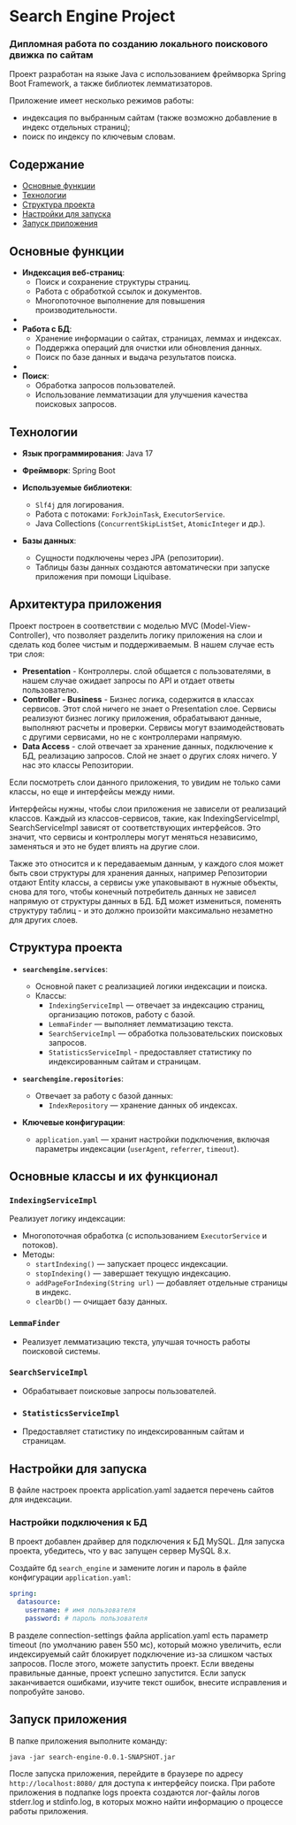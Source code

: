 # Search Engine Project
### Дипломная работа по созданию локального поискового движка по сайтам 

Проект разработан на языке Java с использованием фреймворка Spring Boot Framework, а также библиотек лемматизаторов.

Приложение имеет несколько режимов работы:
- индексация по выбранным сайтам (также возможно добавление в индекс отдельных страниц);
- поиск по индексу по ключевым словам.

## Содержание
* [Основные функции](#основные-функции)
* [Технологии](#Технологии)
* [Структура проекта](#Структура-проекта)
* [Настройки для запуска](#Настройки-для-запуска)
* [Запуск приложения](#Запуск-приложения)

## Основные функции

- **Индексация веб-страниц**:
  - Поиск и сохранение структуры страниц.
  - Работа с обработкой ссылок и документов.
  - Многопоточное выполнение для повышения производительности.
- 
- **Работа с БД**:
  - Хранение информации о сайтах, страницах, леммах и индексах.
  - Поддержка операций для очистки или обновления данных.
  - Поиск по базе данных и выдача результатов поиска.
- 
- **Поиск**:
  - Обработка запросов пользователей.
  - Использование лемматизации для улучшения качества поисковых запросов.

## Технологии

- **Язык программирования**: Java 17
- **Фреймворк**: Spring Boot
- **Используемые библиотеки**:
  - `Slf4j` для логирования.
  - Работа с потоками: `ForkJoinTask`, `ExecutorService`.
  - Java Collections (`ConcurrentSkipListSet`, `AtomicInteger` и др.).

- **Базы данных**:
  - Сущности подключены через JPA (репозитории).
  - Таблицы базы данных создаются автоматически при запуске приложения при помощи Liquibase.

## Архитектура приложения
Проект построен в соответствии с моделью MVC (Model-View-Controller), что позволяет разделить логику приложения на слои 
и сделать код более чистым и поддерживаемым.
В нашем случае есть три слоя:

* **Presentation** - Контроллеры. слой общается с пользователями, в нашем случае ожидает запросы по API и отдает
  ответы пользователю.
* **Controller - Business** - Бизнес логика, содержится в классах сервисов. Этот слой ничего не знает о Presentation слое.
  Сервисы реализуют бизнес логику приложения, обрабатывают данные, выполняют расчеты и проверки. Сервисы могут
  взаимодействовать с другими сервисами, но не с контроллерами напрямую.
* **Data Access** - слой отвечает за хранение данных, подключение к БД, реализацию запросов. Слой не знает о других
  слоях ничего. У нас это классы Репозитории.

Если посмотреть слои данного приложения, то увидим не только сами классы, но еще и интерфейсы между ними.

Интерфейсы нужны, чтобы слои приложения не зависели от реализаций классов. Каждый из классов-сервисов, такие, как IndexingServiceImpl,  
SearchServiceImpl зависят от соответствующих интерфейсов. Это значит, что сервисы и контроллеры могут меняться
независимо, заменяться и это не будет влиять на другие слои.

Также это относится и к передаваемым данным, у каждого слоя
может быть свои структуры для хранения данных, например Репозитории отдают Entity классы, а сервисы уже упаковывают в
нужные объекты, снова для того, чтобы конечный потребитель данных не зависел напрямую от структуры данных в БД. БД может
измениться, поменять структуру таблиц - и это должно произойти максимально незаметно для других слоев.

## Структура проекта
- **`searchengine.services`**:
  - Основной пакет с реализацией логики индексации и поиска.
  - Классы:
    - `IndexingServiceImpl` — отвечает за индексацию страниц, организацию потоков, работу с базой.
    - `LemmaFinder` — выполняет лемматизацию текста.
    - `SearchServiceImpl` — обработка пользовательских поисковых запросов.
    - `StatisticsServiceImpl` - предоставляет статистику по индексированным сайтам и страницам.

- **`searchengine.repositories`**:
  - Отвечает за работу с базой данных:
    - `IndexRepository` — хранение данных об индексах.

- **Ключевые конфигурации**:
  - `application.yaml` — хранит настройки подключения, включая параметры индексации (`userAgent`, `referrer`, `timeout`).
## Основные классы и их функционал

### **`IndexingServiceImpl`**
Реализует логику индексации:
- Многопоточная обработка (с использованием `ExecutorService` и потоков).
- Методы:
  - `startIndexing()` — запускает процесс индексации.
  - `stopIndexing()` — завершает текущую индексацию.
  - `addPageForIndexing(String url)` — добавляет отдельные страницы в индекс.
  - `clearDb()` — очищает базу данных.

### **`LemmaFinder`**
- Реализует лемматизацию текста, улучшая точность работы поисковой системы.
### **`SearchServiceImpl`**
- Обрабатывает поисковые запросы пользователей.
- ### **`StatisticsServiceImpl`**
- Предоставляет статистику по индексированным сайтам и страницам.
## Настройки для запуска
В файле настроек проекта application.yaml задается перечень сайтов для
индексации.
### Настройки подключения к БД

В проект добавлен драйвер для подключения к БД MySQL. Для запуска проекта,
убедитесь, что у вас запущен сервер MySQL 8.x.

Создайте бд `search_engine` и замените логин и пароль в файле конфигурации `application.yaml`:

```yaml
spring:
  datasource:
    username: # имя пользователя
    password: # пароль пользователя
```
В разделе connection-settings файла application.yaml есть параметр
timeout (по умолчанию равен 550 мс), который можно увеличить,
если индексируемый сайт блокирует подключение из-за слишком частых запросов.
После этого, можете запустить проект. Если введены правильные данные,
проект успешно запустится. Если запуск заканчивается ошибками, изучите текст
ошибок, внесите исправления и попробуйте заново.

## Запуск приложения
В папке приложения выполните команду:
```shell
java -jar search-engine-0.0.1-SNAPSHOT.jar
```
После запуска приложения, перейдите в браузере по адресу `http://localhost:8080/` для доступа к интерфейсу поиска.
При работе приложения в подпапке logs проекта создаются лог-файлы логов stderr.log и stdinfo.log, в которых можно найти информацию о процессе работы приложения.








